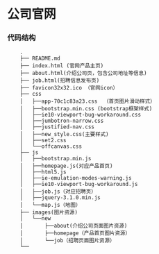 # 公司官网



### 代码结构
        .  
        ├── README.md      
        ├── index.html (官网产品主页)   
        ├── about.html(介绍公司页，包含公司地址等信息)
        ├── job.html(招聘信息发布页)
        ├── favicon32x32.ico （官网icon）
        ├── css 
        │   ├──app-70c1c83a23.css  （首页图片滑动样式）
        │   ├──bootstrap.min.css (bootstrap框架样式)  
        │   ├──ie10-viewport-bug-workaround.css  
        │   ├──jumbotron-narrow.css 
        │   ├──justified-nav.css
        │   ├──new_style.css(主要样式)
        │   ├──set2.css
        │   └──offcanvas.css
        ├── js 
        │   ├──bootstrap.min.js 
        │   ├──homepage.js(对应产品首页)
        │   ├──html5.js 
        │   ├──ie-emulation-modes-warning.js
        │   ├──ie10-viewport-bug-workaround.js
        │   ├──job.js（对应招聘页）
        │   ├──jquery-3.1.0.min.js
        │   └──map.js（地图）
        ├── images(图片资源) 
        │   └──new
        │       ├──about(介绍公司页面图片资源) 
        │       ├──homepage（产品首页图片资源）
        │       └──job（招聘页面图片资源）
        └──
